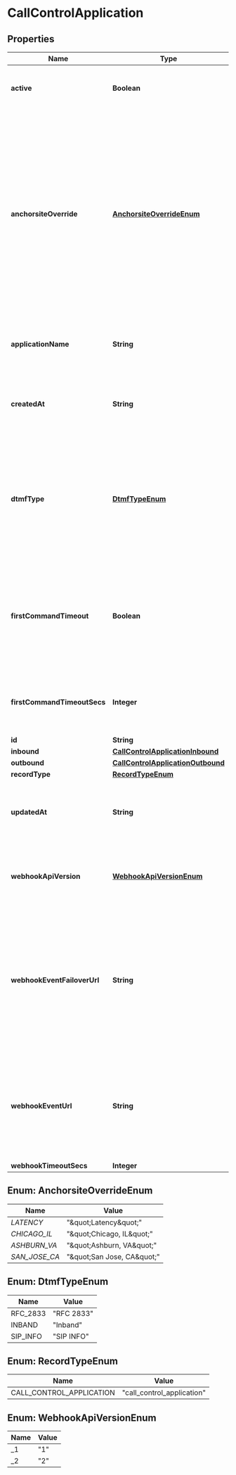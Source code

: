 

# CallControlApplication


## Properties

| Name | Type | Description | Notes |
|------------ | ------------- | ------------- | -------------|
|**active** | **Boolean** | Specifies whether the connection can be used. |  [optional] |
|**anchorsiteOverride** | [**AnchorsiteOverrideEnum**](#AnchorsiteOverrideEnum) | &#x60;Latency&#x60; directs Telnyx to route media through the site with the lowest round-trip time to the user&#39;s connection. Telnyx calculates this time using ICMP ping messages. This can be disabled by specifying a site to handle all media.  |  [optional] |
|**applicationName** | **String** | A user-assigned name to help manage the application. |  [optional] |
|**createdAt** | **String** | ISO 8601 formatted date of when the resource was created |  [optional] |
|**dtmfType** | [**DtmfTypeEnum**](#DtmfTypeEnum) | Sets the type of DTMF digits sent from Telnyx to this Connection. Note that DTMF digits sent to Telnyx will be accepted in all formats. |  [optional] |
|**firstCommandTimeout** | **Boolean** | Specifies whether calls to phone numbers associated with this connection should hangup after timing out. |  [optional] |
|**firstCommandTimeoutSecs** | **Integer** | Specifies how many seconds to wait before timing out a dial command. |  [optional] |
|**id** | **String** |  |  [optional] |
|**inbound** | [**CallControlApplicationInbound**](CallControlApplicationInbound.md) |  |  [optional] |
|**outbound** | [**CallControlApplicationOutbound**](CallControlApplicationOutbound.md) |  |  [optional] |
|**recordType** | [**RecordTypeEnum**](#RecordTypeEnum) |  |  [optional] |
|**updatedAt** | **String** | ISO 8601 formatted date of when the resource was last updated |  [optional] |
|**webhookApiVersion** | [**WebhookApiVersionEnum**](#WebhookApiVersionEnum) | Determines which webhook format will be used, Telnyx API v1 or v2. |  [optional] |
|**webhookEventFailoverUrl** | **String** | The failover URL where webhooks related to this connection will be sent if sending to the primary URL fails. Must include a scheme, such as &#x60;https&#x60;. |  [optional] |
|**webhookEventUrl** | **String** | The URL where webhooks related to this connection will be sent. Must include a scheme, such as &#x60;https&#x60;. |  [optional] |
|**webhookTimeoutSecs** | **Integer** |  |  [optional] |



## Enum: AnchorsiteOverrideEnum

| Name | Value |
|---- | -----|
| _LATENCY_ | &quot;\&quot;Latency\&quot;&quot; |
| _CHICAGO_IL_ | &quot;\&quot;Chicago, IL\&quot;&quot; |
| _ASHBURN_VA_ | &quot;\&quot;Ashburn, VA\&quot;&quot; |
| _SAN_JOSE_CA_ | &quot;\&quot;San Jose, CA\&quot;&quot; |



## Enum: DtmfTypeEnum

| Name | Value |
|---- | -----|
| RFC_2833 | &quot;RFC 2833&quot; |
| INBAND | &quot;Inband&quot; |
| SIP_INFO | &quot;SIP INFO&quot; |



## Enum: RecordTypeEnum

| Name | Value |
|---- | -----|
| CALL_CONTROL_APPLICATION | &quot;call_control_application&quot; |



## Enum: WebhookApiVersionEnum

| Name | Value |
|---- | -----|
| _1 | &quot;1&quot; |
| _2 | &quot;2&quot; |



